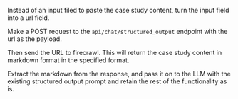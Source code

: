 Instead of an input filed to paste the case study content, turn the input field into a url field.

Make a POST request to the `api/chat/structured_output` endpoint with the url as the payload.

Then send the URL to firecrawl. This will return the case study content in markdown format in the specified format.

Extract the markdown from the response, and pass it on to the LLM with the existing structured output prompt and retain the rest of the functionality as is.
